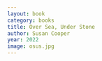 ```yaml
---
layout: book
category: books
title: Over Sea, Under Stone
author: Susan Cooper
year: 2022
image: osus.jpg
---
```

